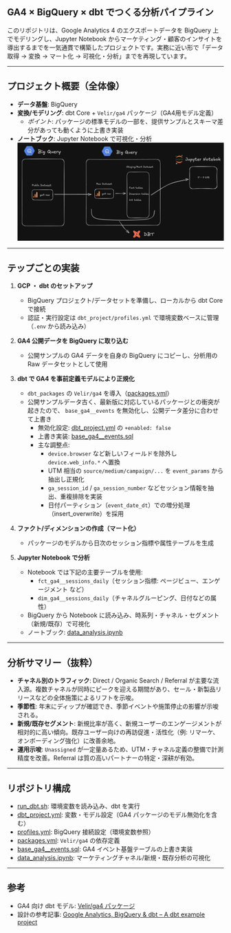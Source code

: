 ## GA4 × BigQuery × dbt でつくる分析パイプライン

このリポジトリは、Google Analytics 4 のエクスポートデータを BigQuery 上でモデリングし、Jupyter Notebook からマーケティング・顧客のインサイトを導出するまでを一気通貫で構築したプロジェクトです。実務に近い形で「データ取得 → 変換 → マート化 → 可視化・分析」までを再現しています。

---

## プロジェクト概要（全体像）
- **データ基盤**: BigQuery
- **変換/モデリング**: dbt Core + `Velir/ga4` パッケージ（GA4用モデル定義）
  - *ポイント*: パッケージの標準モデルの一部を、提供サンプルとスキーマ差分があっても動くように上書き実装
- **ノートブック**: Jupyter Notebook で可視化・分析
![プロジェクト概要](assets/project-overview.png)

---

## テップごとの実装
1) **GCP ・ dbt のセットアップ**
   - BigQuery プロジェクト/データセットを準備し、ローカルから dbt Core で接続
   - 認証・実行設定は `dbt_project/profiles.yml` で環境変数ベースに管理（`.env` から読み込み）

2) **GA4 公開データを BigQuery に取り込む**
   - 公開サンプルの GA4 データを自身の BigQuery にコピーし、分析用の Raw データセットとして使用

3) **dbt で GA4 を事前定義モデルにより正規化**
   - `dbt_packages` の `Velir/ga4` を導入（[packages.yml](mdc:dbt_project/packages.yml)）
   - 公開サンプルデータ古く、最新版に対応しているパッケージとの衝突が起きたので、 `base_ga4__events` を無効化し、公開データ差分に合わせて上書き
     - 無効化設定: [dbt_project.yml](mdc:dbt_project/dbt_project.yml) の `+enabled: false`
     - 上書き実装: [base_ga4__events.sql](mdc:dbt_project/models/overrides/staging/base/base_ga4__events.sql)
     - 主な調整点:
       - `device.browser` など新しいフィールドを除外し `device.web_info.*` へ置換
       - UTM 相当の `source/medium/campaign/...` を `event_params` から抽出し正規化
       - `ga_session_id` / `ga_session_number` などセッション情報を抽出、重複排除を実装
       - 日付パーティション（`event_date_dt`）での増分処理（insert_overwrite）を採用

4) **ファクト/ディメンションの作成（マート化）**
   - パッケージのモデルから日次のセッション指標や属性テーブルを生成

5) **Jupyter Notebook で分析**
   - Notebook では下記の主要テーブルを使用:
     - `fct_ga4__sessions_daily`（セッション指標: ページビュー、エンゲージメント など）
     - `dim_ga4__sessions_daily`（チャネルグルーピング、日付などの属性）
   - BigQuery から Notebook に読み込み、時系列・チャネル・セグメント（新規/既存）で可視化
   - ノートブック: [data_analysis.ipynb](mdc:data_analysis.ipynb)

---

## 分析サマリー（抜粋）
- **チャネル別のトラフィック**: Direct / Organic Search / Referral が主要な流入源。複数チャネルが同時にピークを迎える期間があり、セール・新製品リリースなどの全体施策によるリフトを示唆。
- **季節性**: 年末にディップが確認でき、季節イベントや施策停止の影響が示唆される。
- **新規/既存セグメント**: 新規比率が高く、新規ユーザーのエンゲージメントが相対的に高い傾向。既存ユーザー向けの再訪促進・活性化（例: リマーケ、オンボーディング強化）に改善余地。
- **運用示唆**: `Unassigned` が一定量あるため、UTM・チャネル定義の整備で計測精度を改善。Referral は質の高いパートナーの特定・深耕が有効。

---

## リポジトリ構成
- [run_dbt.sh](mdc:run_dbt.sh): 環境変数を読み込み、dbt を実行
- [dbt_project.yml](mdc:dbt_project/dbt_project.yml): 変数・モデル設定（GA4 パッケージのモデル無効化を含む）
- [profiles.yml](mdc:dbt_project/profiles.yml): BigQuery 接続設定（環境変数参照）
- [packages.yml](mdc:dbt_project/packages.yml): `Velir/ga4` の依存定義
- [base_ga4__events.sql](mdc:dbt_project/models/overrides/staging/base/base_ga4__events.sql): GA4 イベント基盤テーブルの上書き実装
- [data_analysis.ipynb](mdc:data_analysis.ipynb): マーケティングチャネル/新規・既存分析の可視化

---

## 参考
- GA4 向け dbt モデル: [Velir/ga4 パッケージ](https://hub.getdbt.com/Velir/ga4/latest/)
- 設計の参考記事: [Google Analytics, BigQuery & dbt – A dbt example project](https://stacktonic.com/article/google-analytics-big-query-and-dbt-a-dbt-example-project)
